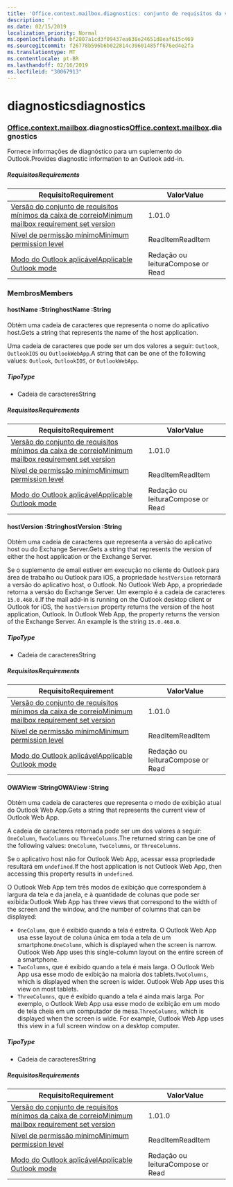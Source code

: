 ```yaml
---
title: 'Office.context.mailbox.diagnostics: conjunto de requisitos da versão 1.3'
description: ''
ms.date: 02/15/2019
localization_priority: Normal
ms.openlocfilehash: bf2807a1cd3f09437ea638e24651d8eaf615c469
ms.sourcegitcommit: f26778b596b6b022814c39601485ff676ed4e2fa
ms.translationtype: MT
ms.contentlocale: pt-BR
ms.lasthandoff: 02/16/2019
ms.locfileid: "30067913"
---
```

# <a name="diagnostics"></a><span data-ttu-id="807ac-102">diagnostics</span><span class="sxs-lookup"><span data-stu-id="807ac-102">diagnostics</span></span>

### <a name="officeofficemdcontextofficecontextmdmailboxofficecontextmailboxmddiagnostics"></a><span data-ttu-id="807ac-103">[Office](Office.md)[.context](Office.context.md)[.mailbox](Office.context.mailbox.md).diagnostics</span><span class="sxs-lookup"><span data-stu-id="807ac-103">[Office](Office.md)[.context](Office.context.md)[.mailbox](Office.context.mailbox.md).diagnostics</span></span>

<span data-ttu-id="807ac-104">Fornece informações de diagnóstico para um suplemento do Outlook.</span><span class="sxs-lookup"><span data-stu-id="807ac-104">Provides diagnostic information to an Outlook add-in.</span></span>

##### <a name="requirements"></a><span data-ttu-id="807ac-105">Requisitos</span><span class="sxs-lookup"><span data-stu-id="807ac-105">Requirements</span></span>

|<span data-ttu-id="807ac-106">Requisito</span><span class="sxs-lookup"><span data-stu-id="807ac-106">Requirement</span></span>| <span data-ttu-id="807ac-107">Valor</span><span class="sxs-lookup"><span data-stu-id="807ac-107">Value</span></span>|
|---|---|
|[<span data-ttu-id="807ac-108">Versão do conjunto de requisitos mínimos da caixa de correio</span><span class="sxs-lookup"><span data-stu-id="807ac-108">Minimum mailbox requirement set version</span></span>](/office/dev/add-ins/reference/requirement-sets/outlook-api-requirement-sets)| <span data-ttu-id="807ac-109">1.0</span><span class="sxs-lookup"><span data-stu-id="807ac-109">1.0</span></span>|
|[<span data-ttu-id="807ac-110">Nível de permissão mínimo</span><span class="sxs-lookup"><span data-stu-id="807ac-110">Minimum permission level</span></span>](https://docs.microsoft.com/outlook/add-ins/understanding-outlook-add-in-permissions)| <span data-ttu-id="807ac-111">ReadItem</span><span class="sxs-lookup"><span data-stu-id="807ac-111">ReadItem</span></span>|
|[<span data-ttu-id="807ac-112">Modo do Outlook aplicável</span><span class="sxs-lookup"><span data-stu-id="807ac-112">Applicable Outlook mode</span></span>](https://docs.microsoft.com/outlook/add-ins/#extension-points)| <span data-ttu-id="807ac-113">Redação ou leitura</span><span class="sxs-lookup"><span data-stu-id="807ac-113">Compose or Read</span></span>|

### <a name="members"></a><span data-ttu-id="807ac-114">Membros</span><span class="sxs-lookup"><span data-stu-id="807ac-114">Members</span></span>

####  <a name="hostname-string"></a><span data-ttu-id="807ac-115">hostName :String</span><span class="sxs-lookup"><span data-stu-id="807ac-115">hostName :String</span></span>

<span data-ttu-id="807ac-116">Obtém uma cadeia de caracteres que representa o nome do aplicativo host.</span><span class="sxs-lookup"><span data-stu-id="807ac-116">Gets a string that represents the name of the host application.</span></span>

<span data-ttu-id="807ac-117">Uma cadeia de caracteres que pode ser um dos valores a seguir: `Outlook`, `OutlookIOS` ou `OutlookWebApp`.</span><span class="sxs-lookup"><span data-stu-id="807ac-117">A string that can be one of the following values: `Outlook`, `OutlookIOS`, or `OutlookWebApp`.</span></span>

##### <a name="type"></a><span data-ttu-id="807ac-118">Tipo</span><span class="sxs-lookup"><span data-stu-id="807ac-118">Type</span></span>

*   <span data-ttu-id="807ac-119">Cadeia de caracteres</span><span class="sxs-lookup"><span data-stu-id="807ac-119">String</span></span>

##### <a name="requirements"></a><span data-ttu-id="807ac-120">Requisitos</span><span class="sxs-lookup"><span data-stu-id="807ac-120">Requirements</span></span>

|<span data-ttu-id="807ac-121">Requisito</span><span class="sxs-lookup"><span data-stu-id="807ac-121">Requirement</span></span>| <span data-ttu-id="807ac-122">Valor</span><span class="sxs-lookup"><span data-stu-id="807ac-122">Value</span></span>|
|---|---|
|[<span data-ttu-id="807ac-123">Versão do conjunto de requisitos mínimos da caixa de correio</span><span class="sxs-lookup"><span data-stu-id="807ac-123">Minimum mailbox requirement set version</span></span>](/office/dev/add-ins/reference/requirement-sets/outlook-api-requirement-sets)| <span data-ttu-id="807ac-124">1.0</span><span class="sxs-lookup"><span data-stu-id="807ac-124">1.0</span></span>|
|[<span data-ttu-id="807ac-125">Nível de permissão mínimo</span><span class="sxs-lookup"><span data-stu-id="807ac-125">Minimum permission level</span></span>](https://docs.microsoft.com/outlook/add-ins/understanding-outlook-add-in-permissions)| <span data-ttu-id="807ac-126">ReadItem</span><span class="sxs-lookup"><span data-stu-id="807ac-126">ReadItem</span></span>|
|[<span data-ttu-id="807ac-127">Modo do Outlook aplicável</span><span class="sxs-lookup"><span data-stu-id="807ac-127">Applicable Outlook mode</span></span>](https://docs.microsoft.com/outlook/add-ins/#extension-points)| <span data-ttu-id="807ac-128">Redação ou leitura</span><span class="sxs-lookup"><span data-stu-id="807ac-128">Compose or Read</span></span>|

####  <a name="hostversion-string"></a><span data-ttu-id="807ac-129">hostVersion :String</span><span class="sxs-lookup"><span data-stu-id="807ac-129">hostVersion :String</span></span>

<span data-ttu-id="807ac-130">Obtém uma cadeia de caracteres que representa a versão do aplicativo host ou do Exchange Server.</span><span class="sxs-lookup"><span data-stu-id="807ac-130">Gets a string that represents the version of either the host application or the Exchange Server.</span></span>

<span data-ttu-id="807ac-p101">Se o suplemento de email estiver em execução no cliente do Outlook para área de trabalho ou Outlook para iOS, a propriedade `hostVersion` retornará a versão do aplicativo host, o Outlook. No Outlook Web App, a propriedade retorna a versão do Exchange Server. Um exemplo é a cadeia de caracteres `15.0.468.0`.</span><span class="sxs-lookup"><span data-stu-id="807ac-p101">If the mail add-in is running on the Outlook desktop client or Outlook for iOS, the `hostVersion` property returns the version of the host application, Outlook. In Outlook Web App, the property returns the version of the Exchange Server. An example is the string `15.0.468.0`.</span></span>

##### <a name="type"></a><span data-ttu-id="807ac-134">Tipo</span><span class="sxs-lookup"><span data-stu-id="807ac-134">Type</span></span>

*   <span data-ttu-id="807ac-135">Cadeia de caracteres</span><span class="sxs-lookup"><span data-stu-id="807ac-135">String</span></span>

##### <a name="requirements"></a><span data-ttu-id="807ac-136">Requisitos</span><span class="sxs-lookup"><span data-stu-id="807ac-136">Requirements</span></span>

|<span data-ttu-id="807ac-137">Requisito</span><span class="sxs-lookup"><span data-stu-id="807ac-137">Requirement</span></span>| <span data-ttu-id="807ac-138">Valor</span><span class="sxs-lookup"><span data-stu-id="807ac-138">Value</span></span>|
|---|---|
|[<span data-ttu-id="807ac-139">Versão do conjunto de requisitos mínimos da caixa de correio</span><span class="sxs-lookup"><span data-stu-id="807ac-139">Minimum mailbox requirement set version</span></span>](/office/dev/add-ins/reference/requirement-sets/outlook-api-requirement-sets)| <span data-ttu-id="807ac-140">1.0</span><span class="sxs-lookup"><span data-stu-id="807ac-140">1.0</span></span>|
|[<span data-ttu-id="807ac-141">Nível de permissão mínimo</span><span class="sxs-lookup"><span data-stu-id="807ac-141">Minimum permission level</span></span>](https://docs.microsoft.com/outlook/add-ins/understanding-outlook-add-in-permissions)| <span data-ttu-id="807ac-142">ReadItem</span><span class="sxs-lookup"><span data-stu-id="807ac-142">ReadItem</span></span>|
|[<span data-ttu-id="807ac-143">Modo do Outlook aplicável</span><span class="sxs-lookup"><span data-stu-id="807ac-143">Applicable Outlook mode</span></span>](https://docs.microsoft.com/outlook/add-ins/#extension-points)| <span data-ttu-id="807ac-144">Redação ou leitura</span><span class="sxs-lookup"><span data-stu-id="807ac-144">Compose or Read</span></span>|

####  <a name="owaview-string"></a><span data-ttu-id="807ac-145">OWAView :String</span><span class="sxs-lookup"><span data-stu-id="807ac-145">OWAView :String</span></span>

<span data-ttu-id="807ac-146">Obtém uma cadeia de caracteres que representa o modo de exibição atual do Outlook Web App.</span><span class="sxs-lookup"><span data-stu-id="807ac-146">Gets a string that represents the current view of Outlook Web App.</span></span>

<span data-ttu-id="807ac-147">A cadeia de caracteres retornada pode ser um dos valores a seguir: `OneColumn`, `TwoColumns` ou `ThreeColumns`.</span><span class="sxs-lookup"><span data-stu-id="807ac-147">The returned string can be one of the following values: `OneColumn`, `TwoColumns`, or `ThreeColumns`.</span></span>

<span data-ttu-id="807ac-148">Se o aplicativo host não for Outlook Web App, acessar essa propriedade resultará em `undefined`.</span><span class="sxs-lookup"><span data-stu-id="807ac-148">If the host application is not Outlook Web App, then accessing this property results in `undefined`.</span></span>

<span data-ttu-id="807ac-149">O Outlook Web App tem três modos de exibição que correspondem à largura da tela e da janela, e à quantidade de colunas que pode ser exibida:</span><span class="sxs-lookup"><span data-stu-id="807ac-149">Outlook Web App has three views that correspond to the width of the screen and the window, and the number of columns that can be displayed:</span></span>

*   <span data-ttu-id="807ac-p102">`OneColumn`, que é exibido quando a tela é estreita. O Outlook Web App usa esse layout de coluna única em toda a tela de um smartphone.</span><span class="sxs-lookup"><span data-stu-id="807ac-p102">`OneColumn`, which is displayed when the screen is narrow. Outlook Web App uses this single-column layout on the entire screen of a smartphone.</span></span>
*   <span data-ttu-id="807ac-p103">`TwoColumns`, que é exibido quando a tela é mais larga. O Outlook Web App usa esse modo de exibição na maioria dos tablets.</span><span class="sxs-lookup"><span data-stu-id="807ac-p103">`TwoColumns`, which is displayed when the screen is wider. Outlook Web App uses this view on most tablets.</span></span>
*   <span data-ttu-id="807ac-p104">`ThreeColumns`, que é exibido quando a tela é ainda mais larga. Por exemplo, o Outlook Web App usa esse modo de exibição em um modo de tela cheia em um computador de mesa.</span><span class="sxs-lookup"><span data-stu-id="807ac-p104">`ThreeColumns`, which is displayed when the screen is wide. For example, Outlook Web App uses this view in a full screen window on a desktop computer.</span></span>

##### <a name="type"></a><span data-ttu-id="807ac-156">Tipo</span><span class="sxs-lookup"><span data-stu-id="807ac-156">Type</span></span>

*   <span data-ttu-id="807ac-157">Cadeia de caracteres</span><span class="sxs-lookup"><span data-stu-id="807ac-157">String</span></span>

##### <a name="requirements"></a><span data-ttu-id="807ac-158">Requisitos</span><span class="sxs-lookup"><span data-stu-id="807ac-158">Requirements</span></span>

|<span data-ttu-id="807ac-159">Requisito</span><span class="sxs-lookup"><span data-stu-id="807ac-159">Requirement</span></span>| <span data-ttu-id="807ac-160">Valor</span><span class="sxs-lookup"><span data-stu-id="807ac-160">Value</span></span>|
|---|---|
|[<span data-ttu-id="807ac-161">Versão do conjunto de requisitos mínimos da caixa de correio</span><span class="sxs-lookup"><span data-stu-id="807ac-161">Minimum mailbox requirement set version</span></span>](/office/dev/add-ins/reference/requirement-sets/outlook-api-requirement-sets)| <span data-ttu-id="807ac-162">1.0</span><span class="sxs-lookup"><span data-stu-id="807ac-162">1.0</span></span>|
|[<span data-ttu-id="807ac-163">Nível de permissão mínimo</span><span class="sxs-lookup"><span data-stu-id="807ac-163">Minimum permission level</span></span>](https://docs.microsoft.com/outlook/add-ins/understanding-outlook-add-in-permissions)| <span data-ttu-id="807ac-164">ReadItem</span><span class="sxs-lookup"><span data-stu-id="807ac-164">ReadItem</span></span>|
|[<span data-ttu-id="807ac-165">Modo do Outlook aplicável</span><span class="sxs-lookup"><span data-stu-id="807ac-165">Applicable Outlook mode</span></span>](https://docs.microsoft.com/outlook/add-ins/#extension-points)| <span data-ttu-id="807ac-166">Redação ou leitura</span><span class="sxs-lookup"><span data-stu-id="807ac-166">Compose or Read</span></span>|
